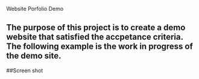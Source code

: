 Website Porfolio Demo

## The purpose of this project is to create a demo website that satisfied the accpetance criteria. The following example is the work in progress of the demo site. 

##Screen shot 
